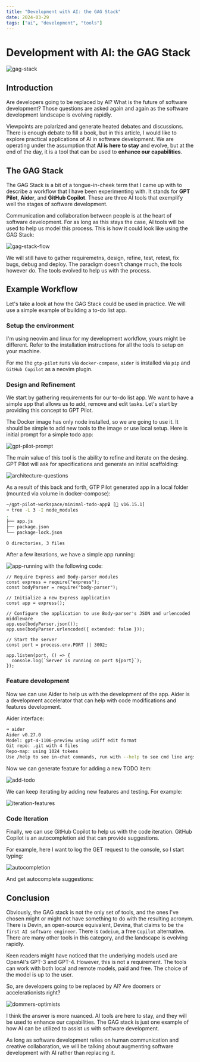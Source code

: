 ```yaml
---
title: "Development with AI: the GAG Stack"
date: 2024-03-29
tags: ["ai", "development", "tools"]
---
```


# Development with AI: the GAG Stack

![gag-stack](_media/gag-stack.png)

## Introduction

Are developers going to be replaced by AI? What is the future of software development? Those questions are asked again and again as the
software development landscape is evolving rapidly.

Viewpoints are polarized and generate heated debates and discussions. There is enough debate to fill a book, but in this article, I would
like to explore practical applications of AI in software development. We are operating under the assumption that **AI is here to stay** and
evolve, but at the end of the day, it is a tool that can be used to **enhance our capabilities**.

## The GAG Stack

The GAG Stack is a bit of a tongue-in-cheek term that I came up with to describe a workflow that I have been experimenting with. It stands
for **GPT Pilot**, **Aider**, and **GitHub Copilot**. These are three AI tools that exemplify well the stages of software development.

Communication and collaboration between people is at the heart of software development. For as long as this stays the case, AI tools will be
used to help us model this process. This is how it could look like using the GAG Stack:

![gag-stack-flow](_media/gag-stack-flow.png)

We will still have to gather requiremetns, design, refine, test, retest, fix bugs, debug and deploy. The paradigm doesn't change much, the
tools however do. The tools evolved to help us with the process.

## Example Workflow

Let's take a look at how the GAG Stack could be used in practice. We will use a simple example of building a to-do list app.

### Setup the environment

I'm using neovim and linux for my development workflow, yours might be different. Refer to the installation instructions for all the tools
to setup on your machine.

For me the `gtp-pilot` runs via `docker-compose`, `aider` is installed via `pip` and `GitHub Copilot` as a neovim plugin.

### Design and Refinement

We start by gathering requirements for our to-do list app. We want to have a simple app that allows us to add, remove and edit tasks. Let's
start by providing this concept to GPT Pilot.

The Docker image has only node installed, so we are going to use it. It should be simple to add new tools to the image or use local setup.
Here is initial prompt for a simple todo app:

![gpt-pilot-prompt](_media/gpt-pilot-prompt.png)

The main value of this tool is the ability to refine and iterate on the desing. GPT Pilot will ask for specifications and generate an
initial scaffolding:

![architecture-questions](_media/architecture-questions.png)

As a result of this back and forth, GTP Pilot generated app in a local folder (mounted via volume in docker-compose):

```bash
~/gpt-pilot-workspace/minimal-todo-app🔒 [ v16.15.1]
➜ tree -L 3 -I node_modules
.
├── app.js
├── package.json
└── package-lock.json

0 directories, 3 files
```

After a few iterations, we have a simple app running:

![app-running](_media/app-running.png)
with the following code:

```node
// Require Express and Body-parser modules
const express = require("express");
const bodyParser = require("body-parser");

// Initialize a new Express application
const app = express();

// Configure the application to use Body-parser's JSON and urlencoded middleware
app.use(bodyParser.json());
app.use(bodyParser.urlencoded({ extended: false }));

// Start the server
const port = process.env.PORT || 3002;

app.listen(port, () => {
  console.log(`Server is running on port ${port}`);
});
```

### Feature development

Now we can use Aider to help us with the development of the app. Aider is a development accelerator that can help with code modifications
and features development.

Aider interface:

```bash
➜ aider
Aider v0.27.0
Model: gpt-4-1106-preview using udiff edit format
Git repo: .git with 4 files
Repo-map: using 1024 tokens
Use /help to see in-chat commands, run with --help to see cmd line args
```

Now we can generate feature for adding a new TODO item:

![add-todo](_media/add-todo.png)

We can keep iterating by adding new features and testing. For example:

![iteration-features](_media/iteration-features.png)

### Code Iteration

Finally, we can use GitHub Copilot to help us with the code iteration. GitHub Copilot is an autocompletion aid that can provide suggestions.

For example, here I want to log the GET request to the console, so I start typing:

![autocompletion](_media/autocompletion.png)

And get autocomplete suggestions:

## Conclusion

Obviously, the GAG stack is not the only set of tools, and the ones I've chosen might or might not have something to do with the resulting
acronym. There is Devin, an open-source equivalent, Devina, that claims to be `the first AI software engineer`. There is `Codeium`, a free
`Copilot` alternative. There are many other tools in this category, and the landscape is evolving rapidly.

Keen readers might have noticed that the underlying models used are OpenAI's GPT-3 and GPT-4. However, this is not a requirement. The tools
can work with both local and remote models, paid and free. The choice of the model is up to the user.

So, are developers going to be replaced by AI? Are doomers or accelerationists right?

![dommers-optimists](_media/dommers-optimists.png)

I think the answer is more nuanced. AI tools are here
to stay, and they will be used to enhance our capabilities. The GAG stack is just one example of how AI can be utilized to assist us with
software development.

As long as software development relies on human communication and creative collaboration, we will be talking about
augmenting software development with AI rather than replacing it.
